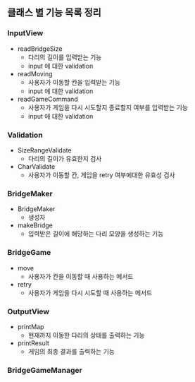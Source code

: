 ## 클래스 별 기능 목록 정리

### InputView
* readBridgeSize
    * 다리의 길이를 입력받는 기능
    * input 에 대한 validation 
* readMoving
    * 사용자가 이동할 칸을 입력받는 기능
    * input 에 대한 validation
* readGameCommand
    * 사용자가 게임을 다시 시도할지 종료할지 여부를 입력받는 기능
    * input 에 대한 validation

### Validation
* SizeRangeValidate
  * 다리의 길이가 유효한지 검사 
* CharValidate
  * 사용자가 이동할 칸, 게임을 retry 여부에대한 유효성 검사

### BridgeMaker
* BridgeMaker
  * 생성자
* makeBridge
  * 입력받은 길이에 해당하는 다리 모양을 생성하는 기능

### BridgeGame
* move
  * 사용자가 칸을 이동할 때 사용하는 메서드
* retry
  * 사용자가 게임을 다시 시도할 때 사용하는 메서드

### OutputView
* printMap
  * 현재까지 이동한 다리의 상태를 출력하는 기능
* printResult
  * 게임의 최종 결과를 출력하는 기능

### BridgeGameManager
